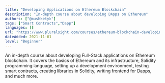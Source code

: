 ```yaml
---
title: "Developing Applications on Ethereum Blockchain"
description: "In-depth course about developing DApps on Ethereum"
authors: ["@mushketyk"]
tags: ["Smart Contracts","Dapp"]
languages: []
url: "https://www.pluralsight.com/courses/ethereum-blockchain-developing-applications"
dateAdded: 2021-11-01
level: "Beginner"
---
```


An in-depth course about developing Full-Stack applications on Ethereum blockchain. It covers the basics of Ethereum and its infrastructure, Solidity programming language, setting up a development environment, testing smart contracts, creating libraries in Solidity, writing frontend for Dapps, and much more.